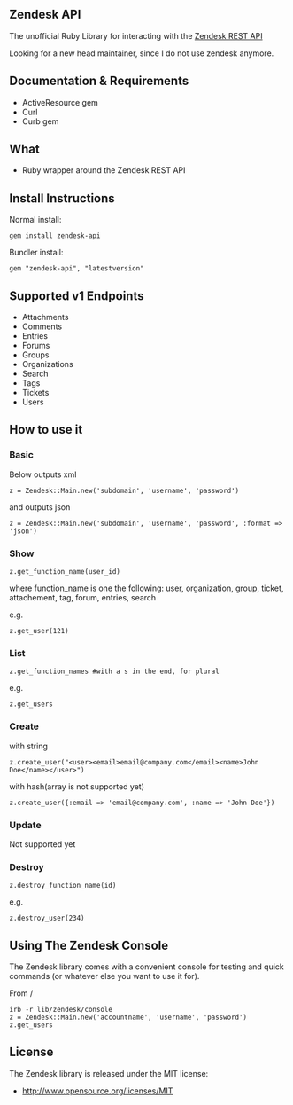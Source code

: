 Zendesk API
------------

The unofficial Ruby Library for interacting with the [Zendesk REST API](http://www.zendesk.com/api)

Looking for a new head maintainer, since I do not use zendesk anymore.

## Documentation & Requirements
 * ActiveResource gem
 * Curl
 * Curb gem

## What
* Ruby wrapper around the Zendesk REST API

## Install Instructions
Normal install:

    gem install zendesk-api

Bundler install:

    gem "zendesk-api", "latestversion"

## Supported v1 Endpoints

* Attachments
* Comments
* Entries
* Forums
* Groups
* Organizations
* Search
* Tags
* Tickets
* Users

## How to use it
### Basic
Below outputs xml

    z = Zendesk::Main.new('subdomain', 'username', 'password')
and outputs json

    z = Zendesk::Main.new('subdomain', 'username', 'password', :format => 'json')

### Show

    z.get_function_name(user_id)

where function_name is one the following:
user, organization, group, ticket, attachement, tag, forum, entries, search

e.g.

    z.get_user(121)
### List

    z.get_function_names #with a s in the end, for plural
e.g.

    z.get_users

### Create
with string

    z.create_user("<user><email>email@company.com</email><name>John Doe</name></user>")
with hash(array is not supported yet)

    z.create_user({:email => 'email@company.com', :name => 'John Doe'})

### Update
Not supported yet

### Destroy

    z.destroy_function_name(id)
e.g.

    z.destroy_user(234)


## Using The Zendesk Console

The Zendesk library comes with a convenient console for testing and quick commands (or whatever else you want to use it for).

From /

    irb -r lib/zendesk/console
    z = Zendesk::Main.new('accountname', 'username', 'password')
    z.get_users

## License

The Zendesk library is released under the MIT license:

* http://www.opensource.org/licenses/MIT
